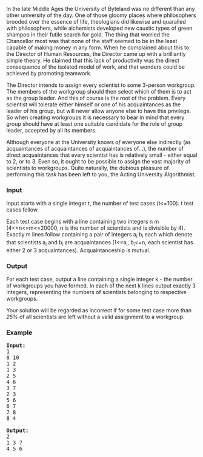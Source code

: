 <p>In the late Middle Ages the University of Byteland was no different than any other university of the day. One of those gloomy places where philosophers brooded over the essence of life, theologians did likewise and quaralled with philosophers, while alchemists developed new caustic types of green shampoo in their futile search for gold. The thing that worried the Chancellor most was that none of the staff seemed to be in the least capable of making money in any form. When he complained about this to the Director of Human Resources, the Director came up with a brilliantly simple theory. He claimed that this lack of productivity was the direct consequence of the isolated model of work, and that wonders could be achieved by promoting teamwork. </p><p>
The Director intends to assign every scientist to some 3-person workgroup. The members of the workgroup should then select which of them is to act as the group leader. And this of course is the root of the problem. Every scientist will tolerate either himself or one of his acquaintances as the leader of his group, but will never allow anyone else to have this privilege. So when creating workgroups it is necessary to bear in mind that every group should have at least one suitable candidate for the role of group leader, accepted by all its members.
</p><p>
Although everyone at the University knows <i>of</i> everyone else indirectly (as acquaintances of acquaintances of acquaintances of...), the number of direct acquaintances that every scientist has is relatively small - either equal to 2, or to 3. Even so, it ought to be possible to assign the vast majority of scientists to workgroups. Quite naturally, the dubious pleasure of performing this task has been left to you, the Acting University Algorithmist.

</p><h3>Input</h3>
<p>Input starts with a single integer t, the number of test cases (t&lt;=100). t test cases follow.</p><p>

Each test case begins with a line containing two integers n m (4&lt;=n&lt;=m&lt;=20000, n is the number of scientists and is divisible by 4). Exactly m lines follow containing a pair of integers a<sub>i</sub> b<sub>i</sub> each which denote that scientists a<sub>i</sub> and b<sub>i</sub> are acquaintances (1&lt;=a<sub>i</sub>, b<sub>i</sub>&lt;=n, each scientist has either 2 or 3 acquaintances). Acquaintanceship is mutual.

</p><h3>Output</h3>
<p>For each test case, output a line containing a single integer k - the number of workgroups you have formed. In each of the next k lines output exactly 3 integers, representing the numbers of scientists belonging to respective workgroups.
</p><p>Your solution will be regarded as incorrect if for some test case more than <i>25%</i> of all scientists are left without a valid assignment to a workgroup.

</p><h3>Example</h3>

<pre><b>Input:</b>
1
8 10
1 2
1 3
2 5
4 6
3 7
2 3
5 6
6 7
7 8
8 4

<b>Output:</b>
2
1 3 7
4 5 6
</pre>